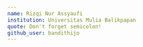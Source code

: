 ```yaml
---
name: Rizqi Nur Assyaufi
institution: Universitas Mulia Balikpapan
quote: Don't forget semicolon!
github_user: bandithijo
---
```

